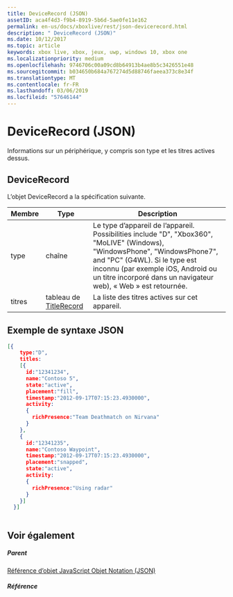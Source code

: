 ```yaml
---
title: DeviceRecord (JSON)
assetID: aca4f4d3-f9b4-8919-5b6d-5ae0fe11e162
permalink: en-us/docs/xboxlive/rest/json-devicerecord.html
description: " DeviceRecord (JSON)"
ms.date: 10/12/2017
ms.topic: article
keywords: xbox live, xbox, jeux, uwp, windows 10, xbox one
ms.localizationpriority: medium
ms.openlocfilehash: 9746706c00a09cd8b64913b4ae8b5c3426551e48
ms.sourcegitcommit: b034650b684a767274d5d88746faeea373c8e34f
ms.translationtype: MT
ms.contentlocale: fr-FR
ms.lasthandoff: 03/06/2019
ms.locfileid: "57646144"
---
```

# <a name="devicerecord-json"></a>DeviceRecord (JSON)
Informations sur un périphérique, y compris son type et les titres actives dessus. 
<a id="ID4EN"></a>

 
## <a name="devicerecord"></a>DeviceRecord
 
L’objet DeviceRecord a la spécification suivante.
 
| Membre| Type| Description| 
| --- | --- | --- | 
| type| chaîne| Le type d’appareil de l’appareil. Possibilities include "D", "Xbox360", "MoLIVE" (Windows), "WindowsPhone", "WindowsPhone7", and "PC" (G4WL). Si le type est inconnu (par exemple iOS, Android ou un titre incorporé dans un navigateur web), « Web » est retournée.| 
| titres| tableau de [TitleRecord](json-titlerecord.md)| La liste des titres actives sur cet appareil.| 
  
<a id="ID4EWB"></a>

 
## <a name="sample-json-syntax"></a>Exemple de syntaxe JSON
 

```json
[{
    type:"D",
    titles:
    [{
      id:"12341234",
      name:"Contoso 5",
      state:"active",
      placement:"fill",
      timestamp:"2012-09-17T07:15:23.4930000",
      activity:
      {
        richPresence:"Team Deathmatch on Nirvana"
      }
    },
    {
      id:"12341235",
      name:"Contoso Waypoint",
      timestamp:"2012-09-17T07:15:23.4930000",
      placement:"snapped",
      state:"active",
      activity:
      {
        richPresence:"Using radar"
      }
    }]
  }]
    
```

  
<a id="ID4E6B"></a>

 
## <a name="see-also"></a>Voir également
 
<a id="ID4EBC"></a>

 
##### <a name="parent"></a>Parent 

[Référence d’objet JavaScript Objet Notation (JSON)](atoc-xboxlivews-reference-json.md)

  
<a id="ID4ENC"></a>

 
##### <a name="reference"></a>Référence   